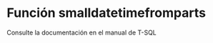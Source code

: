 ﻿---
Autogenerated: true
---

# Función  smalldatetimefromparts

Consulte la documentación en el manual de T-SQL
